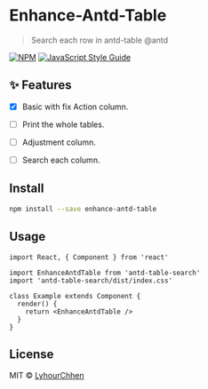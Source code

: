 # Enhance-Antd-Table

> Search each row in antd-table @antd

[![NPM](https://img.shields.io/npm/v/antd-table-search.svg)](https://www.npmjs.com/package/enhance-antd-table) [![JavaScript Style Guide](https://img.shields.io/badge/code_style-standard-brightgreen.svg)](https://standardjs.com)

## ✨ Features

-   [x] Basic with fix Action column.
-   [ ] Print the whole tables.
-   [ ] Adjustment column.
-   [ ] Search each column.


## Install

```bash
npm install --save enhance-antd-table
```

## Usage

```tsx
import React, { Component } from 'react'

import EnhanceAntdTable from 'antd-table-search'
import 'antd-table-search/dist/index.css'

class Example extends Component {
  render() {
    return <EnhanceAntdTable />
  }
}
```

## License

MIT © [LyhourChhen](https://github.com/LyhourChhen)
